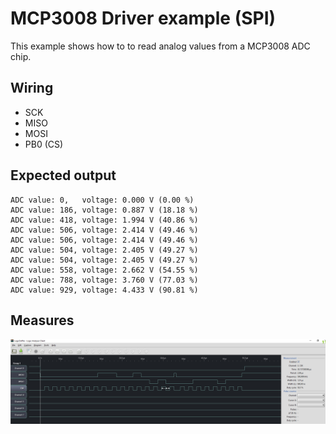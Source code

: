 # MCP3008 Driver example (SPI)

This example shows how to to read analog values from a MCP3008 ADC chip.

## Wiring

- SCK
- MISO
- MOSI
- PB0 (CS)

## Expected output

```
ADC value: 0,   voltage: 0.000 V (0.00 %)
ADC value: 186, voltage: 0.887 V (18.18 %)
ADC value: 418, voltage: 1.994 V (40.86 %)
ADC value: 506, voltage: 2.414 V (49.46 %)
ADC value: 506, voltage: 2.414 V (49.46 %)
ADC value: 504, voltage: 2.405 V (49.27 %)
ADC value: 504, voltage: 2.405 V (49.27 %)
ADC value: 558, voltage: 2.662 V (54.55 %)
ADC value: 788, voltage: 3.760 V (77.03 %)
ADC value: 929, voltage: 4.433 V (90.81 %)
```

## Measures

![logic-analyser-mcp3008-transfert.png](./logic-analyser-mcp3008-transfert.png)